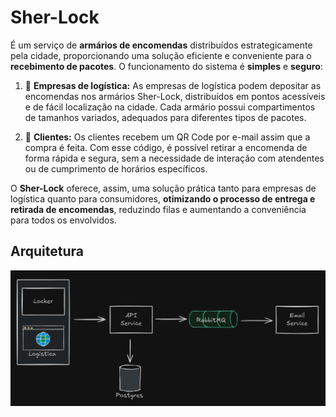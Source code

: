 # Sher-Lock
É um serviço de **armários de encomendas** distribuídos estrategicamente pela cidade, proporcionando uma solução eficiente e conveniente para o **recebimento de pacotes**. O funcionamento do sistema é **simples** e **seguro**:

1. 🏢 **Empresas de logística:** As empresas de logística podem depositar as encomendas nos armários Sher-Lock, distribuídos em pontos acessíveis e de fácil localização na cidade. Cada armário possui compartimentos de tamanhos variados, adequados para diferentes tipos de pacotes.

2. 🙋 **Clientes:** Os clientes recebem um QR Code por e-mail assim que a compra é feita. Com esse código, é possível retirar a encomenda de forma rápida e segura, sem a necessidade de interação com atendentes ou de cumprimento de horários específicos.

O **Sher-Lock** oferece, assim, uma solução prática tanto para empresas de logística quanto para consumidores, **otimizando o processo de entrega e retirada de encomendas**, reduzindo filas e aumentando a conveniência para todos os envolvidos.

## Arquitetura
![Arquitetura](img/arquitetura.png)
